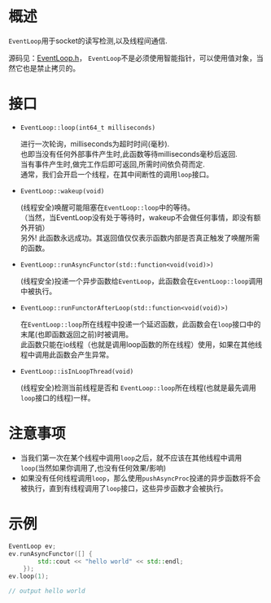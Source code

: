 # 概述
`EventLoop`用于socket的读写检测,以及线程间通信.

源码见：[EventLoop.h](https://github.com/IronsDu/brynet/blob/master/src/brynet/net/EventLoop.h)，
`EventLoop`不是必须使用智能指针，可以使用值对象，当然它也是禁止拷贝的。

# 接口
- `EventLoop::loop(int64_t milliseconds)`
	
	进行一次轮询，milliseconds为超时时间(毫秒).</br>
	也即当没有任何外部事件产生时,此函数等待milliseconds毫秒后返回.</br>
	当有事件产生时,做完工作后即可返回,所需时间依负荷而定.</br>
	通常，我们会开启一个线程，在其中间断性的调用`loop`接口。

- `EventLoop::wakeup(void)`
	
	(线程安全)唤醒可能阻塞在`EventLoop::loop`中的等待。</br>
	（当然，当EventLoop没有处于等待时，wakeup不会做任何事情，即没有额外开销）</br>
	另外! 此函数永远成功。其返回值仅仅表示函数内部是否真正触发了唤醒所需的函数。

- `EventLoop::runAsyncFunctor(std::function<void(void)>)`
	
	(线程安全)投递一个异步函数给`EventLoop`，此函数会在`EventLoop::loop`调用中被执行。

- `EventLoop::runFunctorAfterLoop(std::function<void(void)>)`

	在`EventLoop::loop`所在线程中投递一个延迟函数，此函数会在`loop`接口中的末尾(也即函数返回之前)时被调用。</br>
	此函数只能在io线程（也就是调用loop函数的所在线程）使用，如果在其他线程中调用此函数会产生异常。

- `EventLoop::isInLoopThread(void)`
	
	(线程安全)检测当前线程是否和 `EventLoop::loop`所在线程(也就是最先调用`loop`接口的线程)一样。

# 注意事项
- 当我们第一次在某个线程中调用`loop`之后，就不应该在其他线程中调用`loop`(当然如果你调用了,也没有任何效果/影响)
- 如果没有任何线程调用`loop`，那么使用`pushAsyncProc`投递的异步函数将不会被执行，直到有线程调用了`loop`接口，这些异步函数才会被执行。

# 示例
```C++
EventLoop ev;
ev.runAsyncFunctor([] {
    	std::cout << "hello world" << std::endl;
	});
ev.loop(1);

// output hello world
```

